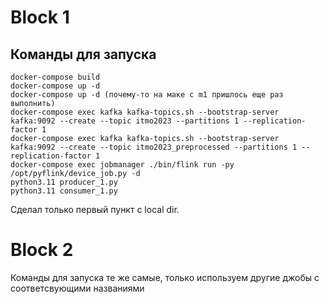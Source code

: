 # Block 1
## Команды для запуска
```
docker-compose build 
docker-compose up -d 
docker-compose up -d (почему-то на маке с m1 пришлось еще раз выполнить)
docker-compose exec kafka kafka-topics.sh --bootstrap-server kafka:9092 --create --topic itmo2023 --partitions 1 --replication-factor 1
docker-compose exec kafka kafka-topics.sh --bootstrap-server kafka:9092 --create --topic itmo2023_preprocessed --partitions 1 --replication-factor 1
docker-compose exec jobmanager ./bin/flink run -py /opt/pyflink/device_job.py -d
python3.11 producer_1.py
python3.11 consumer_1.py
```
Сделал только первый пункт с local dir.
# Block 2
Команды для запуска те же самые, только используем другие джобы с соответсвующими названиями
